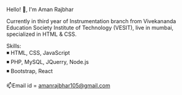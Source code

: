 Hello! 👋, I'm Aman Rajbhar

 Currently in third year of Instrumentation branch from Vivekananda Education Society Institute of Technology (VESIT),
live in mumbai, specialized in HTML & CSS. 

Skills:  
◾ HTML, CSS, JavaScript  
◾ PHP, MySQL, JQuerry, Node.js  
◾ Bootstrap, React

 📫Email id = amanrajbhar105@gmail.com

<!---
Aman-Rajbhar/Aman-Rajbhar is a ✨ special ✨ repository because its `README.md` (this file) appears on your GitHub profile.
You can click the Preview link to take a look at your changes.
--->
